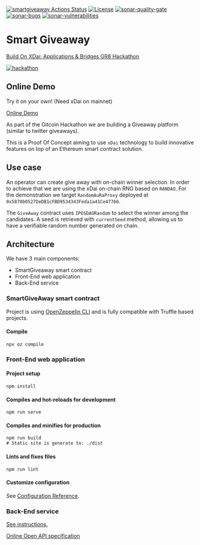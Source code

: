 [![smartgiveaway Actions Status](https://github.com/abdelhamidbakhta/smartgiveaway/workflows/smartgiveaway-ci/badge.svg)](https://github.com/abdelhamidbakhta/smartgiveaway/actions)
[![License](https://img.shields.io/badge/License-Apache%202.0-blue.svg)](https://github.com/abdelhamidbakhta/smartgiveaway/blob/master/LICENSE)
[![sonar-quality-gate][sonar-quality-gate]][sonar-url]  [![sonar-bugs][sonar-bugs]][sonar-url] [![sonar-vulnerabilities][sonar-vulnerabilities]][sonar-url]

# Smart Giveaway
[Build On XDai: Applications & Bridges GR8 Hackathon](https://gitcoin.co/issue/xdaichain/site/9/100024347)

[![hackathon](https://img.youtube.com/vi/waZJNSGPKzE/0.jpg)](https://www.youtube.com/watch?v=waZJNSGPKzE)

## Online Demo
Try it on your own! (Need xDai on mainnet)

[Online Demo](http://smartgiveaway.surge.sh/)

As part of the Gitcoin Hackathon we are building a Giveaway platform (similar to twitter giveaways).

This is a Proof Of Concept aiming to use `xDai` technology to build innovative features on top of an Ethereum smart contract solution.

## Use case

An operator can create give away with on-chain winner selection.
In order to achieve that we are using the xDai on-chain RNG based on `RANDAO`.
For the demonstration we target `RandomAuRaProxy` deployed at `0x5870b0527DeDB1cFBD9534343Feda1a41Ce47766`.

The `GiveAway` contract uses `IPOSDAORandom` to select the winner among the candidates.
A seed is retrieved with `currentSeed` method, allowing us to have a verifiable random number generated on chain.

## Architecture

We have 3 main components:
- SmartGiveaway smart contract
- Front-End web application
- Back-End service

### SmartGiveAway smart contract

Project is using [OpenZeppelin CLI](https://docs.openzeppelin.com/cli/2.7/) and is fully compatible with Truffle based projects.

#### Compile

```shell script
npx oz compile
```

### Front-End web application

#### Project setup
```
npm install
```

#### Compiles and hot-reloads for development
```
npm run serve
```

#### Compiles and minifies for production
```
npm run build
# Static site is generate to: ./dist
```

#### Lints and fixes files
```
npm run lint
```

#### Customize configuration
See [Configuration Reference](https://cli.vuejs.org/config/).

### Back-End service
[See instructions.](https://github.com/abdelhamidbakhta/smartgiveaway-backend)

[Online Open API specification](https://smartgiveaway.herokuapp.com/)

[sonar-url]: https://sonarcloud.io/dashboard?id=abdelhamidbakhta_smartgiveaway
[sonar-quality-gate]: https://sonarcloud.io/api/project_badges/measure?project=abdelhamidbakhta_smartgiveaway&metric=alert_status
[sonar-bugs]: https://sonarcloud.io/api/project_badges/measure?project=abdelhamidbakhta_smartgiveaway&metric=bugs
[sonar-vulnerabilities]: https://sonarcloud.io/api/project_badges/measure?project=abdelhamidbakhta_smartgiveaway&metric=vulnerabilities
